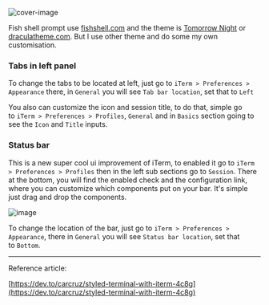 ![cover-image](/assets/styled-iterm-cover.png)

Fish shell prompt use [fishshell.com](https://fishshell.com/) and the theme is [Tomorrow Night](https://iterm2colorschemes.com/) or [draculatheme.com](https://draculatheme.com/). But I use other theme and do some my own customisation. 

### Tabs in left panel

To change the tabs to be located at left, just go to `iTerm > Preferences > Appearance` there, in `General` you will see `Tab bar location`, set that to `Left`

You also can customize the icon and session title, to do that, simple go to `iTerm > Preferences > Profiles`, `General` and in `Basics` section going to see the `Icon` and `Title` inputs.

### Status bar

This is a new super cool ui improvement of iTerm, to enabled it go to `iTerm > Preferences > Profiles` then in the left sub sections go to `Session`. There at the bottom, you will find the enabled check and the configuration link, where you can customize which components put on your bar. It's simple just drag and drop the components.

![image](/assets/styled-iterm-image.png)

To change the location of the bar, just go to `iTerm > Preferences > Appearance`, there in `General` you will see `Status bar location`, set that to `Bottom`.

---

Reference article:

[https://dev.to/carcruz/styled-terminal-with-iterm-4c8g](https://dev.to/carcruz/styled-terminal-with-iterm-4c8g)